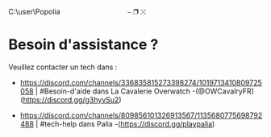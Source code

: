 C:\user\Popolia&nbsp;&nbsp;&nbsp;&nbsp;&nbsp;&nbsp;&nbsp;&nbsp;&nbsp;&nbsp;&nbsp;&nbsp;&nbsp;&nbsp;&nbsp;&nbsp;&nbsp;&nbsp;&nbsp;&nbsp;&nbsp;&nbsp;&nbsp;&nbsp;&nbsp;&nbsp;&nbsp;&nbsp;&nbsp;&nbsp;&nbsp;&nbsp;&nbsp;&nbsp;⎯ ❐ ⤬

# Besoin d'assistance ?                       

Veuillez contacter un tech dans :

- https://discord.com/channels/336835815273398274/1019713410809725058 | #Besoin-d'aide dans La Cavalerie Overwatch
  -(@OWCavalryFR) (https://discord.gg/g3hyvSu2)
  
- https://discord.com/channels/809856101326913567/1135680775698792488 | #tech-help dans Palia
-(https://discord.gg/playpalia)
